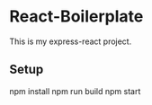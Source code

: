 # React-Boilerplate

This is my express-react project.

## Setup

npm install
npm run build
npm start
